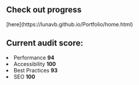 <h2>Check out progress</h2> 
[here](https://lunavb.github.io/Portfolio/home.html)

<h2>Current audit score:</h2>
<li>Performance <b>94</b>
<li>Accessibility <b>100</b>
<li>Best Practices <b>93</b>
<li>SEO <b>100</b>
